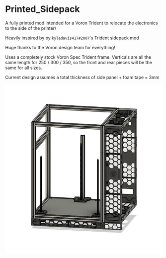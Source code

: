 # Printed_Sidepack
A fully printed mod intended for a Voron Trident to relocate the electronics to the side of the printer\

Heavily inspired by by `kyledavis417#2007`'s Trident sidepack mod

Huge thanks to the Voron design team for everything!

Uses a completely stock Voron Spec Trident frame. Verticals are all the same length for 250 / 300 / 350, so the front and rear pieces will be the same for all sizes. 

Current design assumes a total thickness of side panel + foam tape = 3mm

<p align="center">
  <img src="images/overview.png" width="800">
</p>

